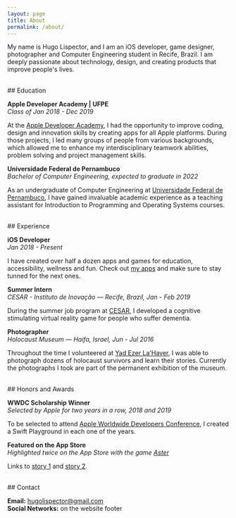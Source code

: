 ```yaml
---
layout: page
title: About
permalink: /about/
---
```


My name is Hugo Lispector, and I am an iOS developer, game designer, photographer and Computer Engineering student in Recife, Brazil. I am deeply passionate about technology, design, and creating products that improve people's lives.

<br />
## Education

<span style="color:rgb(34,34,34)">**Apple Developer Academy \| UFPE**</span> 
<br />
<span style="color:rgb(34,34,34)">*Class of Jan 2018 - Dec 2019*</span>

<!--[<img
src="{{ site.baseurl }}/images/about/ufpe-ada.png"
alt="Apple Developer Academy logo"
height="60"
style="padding: 0px">](http://academy.cin.ufpe.br/) -->

At the [Apple Developer Academy][academy], I had the opportunity to improve coding, design and innovation skills by creating apps for all Apple platforms. During those projects, I led many groups of people from various backgrounds, which allowed me to enhance my interdisciplinary teamwork abilities, problem solving and project management skills.


[academy]: https://academy.cin.ufpe.br/


<span style="color:rgb(34,34,34)">**Universidade Federal de Pernambuco**</span>  <br />
<span style="color:rgb(34,34,34)">*Bachelor of Computer Engineering, expected to graduate in 2022*</span>

<!--[<img
src="{{ site.baseurl }}/images/about/ufpe-cin.png"
alt="Universidade Federal de Pernambuco logo"
height="60"
style="padding: 0px">](https://www.ufpe.br/) -->

As an undergraduate of Computer Engineering at [Universidade Federal de Pernambuco][ufpe], I have gained invaluable academic experience as a teaching assistant for Introduction to Programming and Operating Systems courses.

[ufpe]: https://www.ufpe.br/

<br />
## Experience

<span style="color:rgb(34,34,34)">**iOS Developer**</span>  <br />
<span style="color:rgb(34,34,34)">*Jan 2018 - Present*</span>

I have created over half a dozen apps and games for education, accessibility, wellness and fun. Check out [my apps](/apps) and make sure to stay tunned for the next ones.

<span style="color:rgb(34,34,34)">**Summer Intern**</span>  <br />
<span style="color:rgb(34,34,34)">*CESAR - Instituto de Inovação — Recife, Brazil, Jan - Feb 2019*</span>

During the summer job program at [CESAR][cesar], I developed a cognitive stimulating virtual reality game for people who suffer dementia.

[cesar]: https://www.cesar.org.br/

<span style="color:rgb(34,34,34)">**Photographer**</span>  <br />
<span style="color:rgb(34,34,34)">*Holocaust Museum — Haifa, Israel, Jun - Jul 2016*</span>

Throughout the time I volunteered at [Yad Ezer La'Haver][yad-ezer], I was able to photograph dozens of holocaust survivors and learn their stories. Currently the photographs I took are part of the permanent exhibition of the museum.

[yad-ezer]: https://yadezer.org.il/?lang=en

<br />
## Honors and Awards

<span style="color:rgb(34,34,34)">**WWDC Scholarship Winner**</span>  <br />
<span style="color:rgb(34,34,34)">*Selected by Apple for two years in a row, 2018 and 2019*</span>

<!--<img src="{{ site.baseurl }}/images/about/scholar2018.png" height="65" style="padding: 0px">
&nbsp;
<img src="{{ site.baseurl }}/images/about/scholar2019.png" height="65" style="padding: 0px"> -->

To be selected to attend [ Apple Worldwide Developers Conference][wwdc], I created a Swift Playground in each one of the years.

[wwdc]: https://developer.apple.com/wwdc/

<span style="color:rgb(34,34,34)">**Featured on the App Store**</span>  <br />
<span style="color:rgb(34,34,34)">*Highlighted twice on the App Store with the game [Aster][aster]*</span>

Links to [story 1][story1] and [story 2][story2].

[aster]: https://apps.apple.com/us/app/aster/id1385736929?l=en
[story1]: https://apps.apple.com/us/story/id1468317935
[story2]: https://apps.apple.com/us/story/id1463610907

<br />
## Contact

**Email:** [hugolispector@gmail.com](mailto:hugolispector@gmail.com) <br />
**Social Networks:** on the website footer
